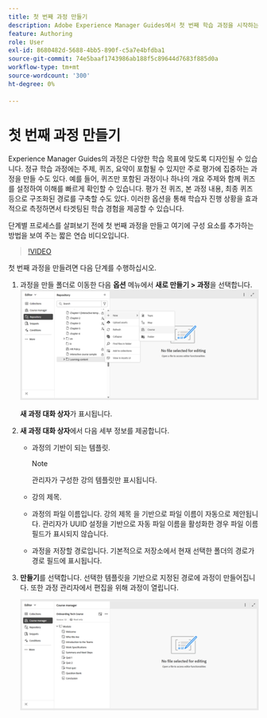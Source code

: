 ```yaml
---
title: 첫 번째 과정 만들기
description: Adobe Experience Manager Guides에서 첫 번째 학습 과정을 시작하는 방법을 알아봅니다.
feature: Authoring
role: User
exl-id: 8680482d-5688-4bb5-890f-c5a7e4bfdba1
source-git-commit: 74e5baaf1743986ab188f5c89644d7683f885d0a
workflow-type: tm+mt
source-wordcount: '300'
ht-degree: 0%

---
```


# 첫 번째 과정 만들기

Experience Manager Guides의 과정은 다양한 학습 목표에 맞도록 디자인될 수 있습니다. 정규 학습 과정에는 주제, 퀴즈, 요약이 포함될 수 있지만 주로 평가에 집중하는 과정을 만들 수도 있다. 예를 들어, 퀴즈만 포함된 과정이나 하나의 개요 주제와 함께 퀴즈를 설정하여 이해를 빠르게 확인할 수 있습니다. 평가 전 퀴즈, 본 과정 내용, 최종 퀴즈 등으로 구조화된 경로를 구축할 수도 있다. 이러한 옵션을 통해 학습자 진행 상황을 효과적으로 측정하면서 타겟팅된 학습 경험을 제공할 수 있습니다.

단계별 프로세스를 살펴보기 전에 첫 번째 과정을 만들고 여기에 구성 요소를 추가하는 방법을 보여 주는 짧은 연습 비디오입니다.

>[!VIDEO](https://video.tv.adobe.com/v/3469537/aem-guides-learning-content?quality=12&learn=on)


첫 번째 과정을 만들려면 다음 단계를 수행하십시오.

1. 과정을 만들 폴더로 이동한 다음 **옵션** 메뉴에서 **새로 만들기 > 과정**&#x200B;을 선택합니다.
   ![](assets/create-new-course.png)

   **새 과정 대화 상자**&#x200B;가 표시됩니다.
2. **새 과정 대화 상자**&#x200B;에서 다음 세부 정보를 제공합니다.
   - 과정의 기반이 되는 템플릿.

     >[!NOTE]
     >
     > 관리자가 구성한 강의 템플릿만 표시됩니다.

   - 강의 제목.
   - 과정의 파일 이름입니다. 강의 제목 을 기반으로 파일 이름이 자동으로 제안됩니다. 관리자가 UUID 설정을 기반으로 자동 파일 이름을 활성화한 경우 파일 이름 필드가 표시되지 않습니다.
   - 과정을 저장할 경로입니다. 기본적으로 저장소에서 현재 선택한 폴더의 경로가 경로 필드에 표시됩니다.
3. **만들기**&#x200B;를 선택합니다.
선택한 템플릿을 기반으로 지정된 경로에 과정이 만들어집니다. 또한 과정 관리자에서 편집을 위해 과정이 열립니다.

   ![](assets/course-manager-read-only-mode.png)
